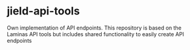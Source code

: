 # jield-api-tools

Own implementation of API endpoints. This repository is based on the Laminas API tools but includes shared functionality
to easily create API endpoints
